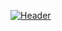 [![Header](https://raw.githubusercontent.com/Gulshan-jakhon//master/github-header-image-(1).png "Header")](#)
